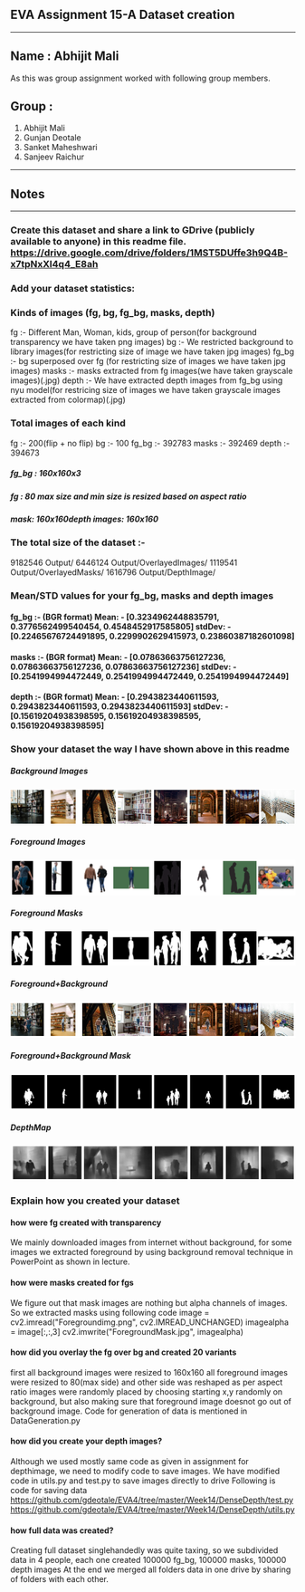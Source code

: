 ## EVA Assignment 15-A Dataset creation
------------------------------------------------------------------------------------------------------------
## Name : Abhijit Mali

As this was group assignment worked with following group members.

## Group : 
1. Abhijit Mali
2. Gunjan Deotale
3. Sanket Maheshwari
4. Sanjeev Raichur

----------------------
## Notes 
---------------------------------------------------------------------------------------------------------------------------

### Create this dataset and share a link to GDrive (publicly available to anyone) in this readme file. https://drive.google.com/drive/folders/1MST5DUffe3h9Q4B-x7tpNxXl4q4_E8ah

### Add your dataset statistics:

### Kinds of images (fg, bg, fg_bg, masks, depth)

fg :- Different Man, Woman, kids, group of person(for background transparency we have taken png images) bg :- We restricted background to library images(for restricting size of image we have taken jpg images) fg_bg :- bg superposed over fg (for restricting size of images we have taken jpg images) masks :- masks extracted from fg images(we have taken grayscale images)(.jpg) depth :- We have extracted depth images from fg_bg using nyu model(for restricing size of images we have taken grayscale images extracted from colormap)(.jpg)

### Total images of each kind
fg :- 200(flip + no flip) bg :- 100 fg_bg :- 392783 masks :- 392469 depth :- 394673

##### fg_bg : 160x160x3
##### fg :  80 max size and min size is resized based on aspect ratio
##### mask: 160x160depth images: 160x160


### The total size of the dataset :-
9182546 Output/ 6446124 Output/OverlayedImages/ 1119541 Output/OverlayedMasks/ 1616796 Output/DepthImage/

### Mean/STD values for your fg_bg, masks and depth images
#### fg_bg :- (BGR format) Mean: - [0.3234962448835791, 0.3776562499540454, 0.4548452917585805] stdDev: - [0.22465676724491895, 0.2299902629415973, 0.23860387182601098]

#### masks :- (BGR format) Mean: - [0.07863663756127236, 0.07863663756127236, 0.07863663756127236] stdDev: - [0.2541994994472449, 0.2541994994472449, 0.2541994994472449]

#### depth :- (BGR format) Mean: - [0.2943823440611593, 0.2943823440611593, 0.2943823440611593] stdDev: - [0.15619204938398595, 0.15619204938398595, 0.15619204938398595]

### Show your dataset the way I have shown above in this readme

##### Background Images 
![bg](https://github.com/gdeotale/EVA4/raw/master/Week14/Images/background.png)

##### Foreground Images 
![fg](https://github.com/gdeotale/EVA4/raw/master/Week14/Images/foreground.png)

##### Foreground Masks 
![fm](https://github.com/gdeotale/EVA4/raw/master/Week14/Images/Masks.png)

##### Foreground+Background 
![fg+bg](https://github.com/gdeotale/EVA4/raw/master/Week14/Images/OverlayedImages.png)

##### Foreground+Background Mask 
![fg+bg mas](https://github.com/gdeotale/EVA4/raw/master/Week14/Images/OverlayedDepthMask.png)

##### DepthMap 
![dm](https://github.com/gdeotale/EVA4/raw/master/Week14/Images/Overlayed.png)

### Explain how you created your dataset

#### how were fg created with transparency 
We mainly downloaded images from internet without background, for some images we extracted foreground by using background removal technique in PowerPoint as shown in lecture.

#### how were masks created for fgs 
We figure out that mask images are nothing but alpha channels of images. So we extracted masks using following code image = cv2.imread("Foregroundimg.png", cv2.IMREAD_UNCHANGED) imagealpha = image[:,:,3] cv2.imwrite("ForegroundMask.jpg", imagealpha)

#### how did you overlay the fg over bg and created 20 variants
first all background images were resized to 160x160
all foreground images were resized to 80(max side) and other side was reshaped as per aspect ratio
images were randomly placed by choosing starting x,y randomly on background, but also making sure that foreground image doesnot go out of background image.
Code for generation of data is mentioned in DataGeneration.py

#### how did you create your depth images?
Although we used mostly same code as given in assignment for depthimage, we need to modify code to save images.
We have modified code in utils.py and test.py to save images directly to drive
Following is code for saving data https://github.com/gdeotale/EVA4/tree/master/Week14/DenseDepth/test.py https://github.com/gdeotale/EVA4/tree/master/Week14/DenseDepth/utils.py

#### how full data was created?
Creating full dataset singlehandedly was quite taxing, so we subdivided data in 4 people, each one created 100000 fg_bg, 100000 masks, 100000 depth images
At the end we merged all folders data in one drive by sharing of folders with each other.
